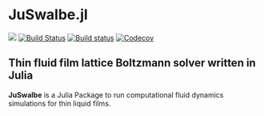 # JuSwalbe.jl

<!--[![](https://img.shields.io/badge/docs-stable-blue.svg)](https://Zitzeronion.github.io/JuSwalbe.jl/stable)-->
[![](https://img.shields.io/badge/docs-dev-blue.svg)](https://Zitzeronion.github.io/JuSwalbe.jl/dev)
[![Build Status](https://travis-ci.com/Zitzeronion/JuSwalbe.jl.svg?branch=master)](https://travis-ci.com/Zitzeronion/JuSwalbe.jl)
[![Build status](https://ci.appveyor.com/api/projects/status/qcng9iys1kmotjfy?svg=true)](https://ci.appveyor.com/project/Zitzeronion/juswalbe-jl)
[![Codecov](https://codecov.io/gh/Zitzeronion/JuSwalbe.jl/branch/master/graph/badge.svg)](https://codecov.io/gh/Zitzeronion/JuSwalbe.jl)

## Thin fluid film lattice Boltzmann solver written in Julia
**JuSwalbe** is a Julia Package to run computational fluid dynamics simulations for thin liquid films.

